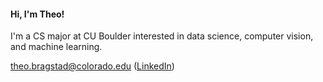  #### **Hi, I'm Theo!**  
 I'm a CS major at CU Boulder interested in data science, computer vision, and machine learning.  
 
theo.bragstad@colorado.edu ([LinkedIn](https://www.linkedin.com/in/theobragstad))
